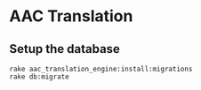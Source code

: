 # AAC Translation

## Setup the database
```
rake aac_translation_engine:install:migrations
rake db:migrate
```